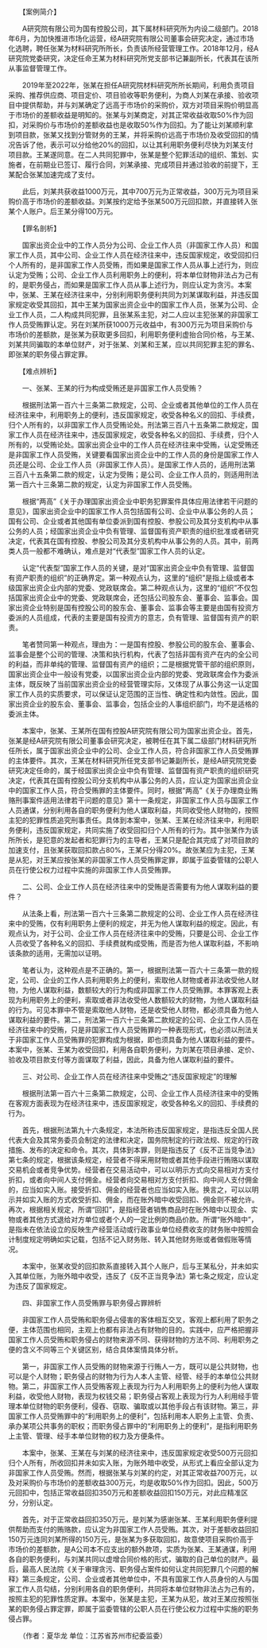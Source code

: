 　　【案例简介】

　　A研究院有限公司为国有控股公司，其下属材料研究所为内设二级部门。2018年6月，为加快推进市场化运营，经A研究院有限公司董事会研究决定，通过市场化选聘，聘任张某为材料研究所所长，负责该所经营管理工作。2018年12月，经A研究院党委研究，决定任命王某为材料研究所党支部书记兼副所长，代表其在该所从事监督管理工作。

　　2019年至2022年，张某在担任A研究院材料研究所所长期间，利用负责项目采购、推荐供应商、项目定价、项目验收等职务便利，为商人刘某在承接、验收项目中提供帮助，并与刘某确定了远高于市场价的采购价，双方对项目采购价明显高于市场价的差额收益是明知的。张某与刘某商定，对其正常收益收取50%作为回扣，对采购价与市场价的差额收益也是收取50%作为回扣。为了能让刘某顺利拿到项目款，张某又找到分管财务的王某，并将采购价远高于市场价及收受回扣的情况告诉了他，表示可以分给他20%的回扣，以让其利用职务便利尽快为刘某支付项目款。王某遂同意。在二人共同犯罪中，张某是整个犯罪活动的组织、策划、实施者，在前期业已签订、履行合同，刘某承接、完成项目并通过验收的前提下，王某配合张某加速完成了支付。

　　此后，刘某共获收益1000万元，其中700万元为正常收益，300万元为项目采购价高于市场价的差额收益。刘某按约定给予张某500万元回扣款，并直接转入张某个人账户。后王某分得100万元。

　　【罪名剖析】

　　国家出资企业中的工作人员分为公司、企业工作人员（非国家工作人员）和国家工作人员，其中公司、企业工作人员在经济往来中，违反国家规定，收受回扣归个人所有的，是非国家工作人员受贿，而如果是国家工作人员从事上述行为，则应认定为受贿；公司、企业工作人员利用职务上的便利，将本单位财物非法占为己有的，是职务侵占，而如果是国家工作人员从事上述行为，则应认定为贪污。本案中，张某、王某在经济往来中，分别利用职务便利共同为刘某谋取利益，并违反国家规定收受其回扣，其中王某为国家出资企业中的国家工作人员，张某为公司、企业工作人员，二人构成共同犯罪，且张某系主犯，对二人应以主犯张某的非国家工作人员受贿罪认定。另在刘某所获1000万元收益中，有300万元为项目采购价与市场价的差额款，是张某为获取更多回扣，利用职务便利虚抬合同价格，与王某、刘某共同骗取的本单位财产，对于张某、刘某和王某，应以共同犯罪主犯的罪名、即张某的职务侵占罪定罪。

　　【难点辨析】

　　一、张某、王某的行为构成受贿还是非国家工作人员受贿？

　　根据刑法第一百六十三条第二款规定，公司、企业或者其他单位的工作人员在经济往来中，利用职务上的便利，违反国家规定，收受各种名义的回扣、手续费，归个人所有的，以非国家工作人员受贿论处。刑法第三百八十五条第二款规定，国家工作人员在经济往来中，违反国家规定，收受各种名义的回扣、手续费，归个人所有的，以受贿论处。国家出资企业中的工作人员在经济往来中受贿，认定受贿还是非国家工作人员受贿，关键要看国家出资企业中的工作人员的身份是国家工作人员还是公司、企业工作人员（非国家工作人员）。是国家工作人员的，适用刑法第三百八十五条第二款的规定，认定为受贿；是公司、企业工作人员的，则适用刑法第一百六十三条第二款的规定，认定为非国家工作人员受贿。

　　根据“两高”《关于办理国家出资企业中职务犯罪案件具体应用法律若干问题的意见》，国家出资企业中的国家工作人员包括国有公司、企业中从事公务的人员；国有公司、企业或者其他国有单位委派到国有控股、参股公司及其分支机构中从事公务的人员；经国家出资企业中负有管理、监督国有资产职责的组织批准或者研究决定，代表其在国有控股、参股公司及其分支机构中从事公务的人员。其中，前两类人员一般都不难确认，难点是对“代表型”国家工作人员的认定。

　　认定“代表型”国家工作人员的关键，是对“国家出资企业中负有管理、监督国有资产职责的组织”的正确界定。第一种观点认为，这里的“组织”是指上级或者本级国家出资企业内部的党委、党政联席会。第二种观点认为，这里的“组织”不仅包括国家出资企业中的党委、党政联席会，还包括公司股东会、董事会、监事会。国家出资企业特别是国有控股公司的股东会、董事会、监事会等主要是由国有投资方委派的人员组成，代表的主要是国有投资方的意志，负有管理、监督国有资产的职责。

　　笔者赞同第一种观点，理由为：一是国有控股、参股公司的股东会、董事会、监事会是整个公司的管理、决策和执行机构，代表了包括非国有资产在内的全公司的利益，而非单纯的管理、监督国有资产的组织；二是根据党管干部的组织原则，国家出资企业中一般设有党委，以国家出资企业内部的党委、党政联席会作为委派主体，既反映了当前国家出资企业的经营管理实际，又体现了从事公务这一认定国家工作人员的实质要求，可以保证认定范围的正当性、确定性和内敛性。因此，国家出资企业的股东会、董事会、监事会，包括企业的人事组织部门，均不是适格的委派主体。

　　本案中，张某、王某所在国有控股A研究院有限公司为国家出资企业。首先，张某是经A研究院有限公司董事会研究决定，被聘任在其下属二级部门材料研究所任所长，属于国家出资企业中的公司、企业工作人员，符合非国家工作人员受贿罪的主体要件。其次，王某在材料研究所任党支部书记兼副所长，是经A研究院党委研究决定任命的，属于经国家出资企业中负有管理、监督国有资产职责的组织研究决定，代表其在国有控股公司分支机构中从事公务的人员，应认定为国家出资企业中的国家工作人员，符合受贿罪的主体要件。同时，根据“两高”《关于办理商业贿赂刑事案件适用法律若干问题的意见》第十一条规定，非国家工作人员与国家工作人员通谋，分别利用各自的职务便利为他人谋取利益，共同收受他人财物的，按照主犯的犯罪性质追究刑事责任。具体到本案中，张某、王某在经济往来中，利用职务便利，违反国家规定，共同实施了收受回扣归个人所有的行为。其中张某作为该所所长，是犯意的发起者和犯罪行为的主导者，王某只是配合其完成了对项目款的加速支付，且张某获取回扣款占80%，王某只分得20%。故张某应为主犯，王某是从犯，对王某应按张某的非国家工作人员受贿罪定罪，即属于监委管辖的公职人员在行使公权力过程中实施的非国家工作人员受贿罪。

　　二、公司、企业工作人员在经济往来中的受贿是否需要有为他人谋取利益的要件？

　　从法条上看，刑法第一百六十三条第二款规定的公司、企业工作人员在经济往来中的受贿，仅有利用职务上便利的规定，并无为他人谋取利益的规定。因此，有观点认为，对于公司、企业工作人员在经济往来中的受贿，只要是公司、企业工作人员收受了各种名义的回扣、手续费就构成受贿，而是否为他人谋取利益，不影响该条款的适用，无需加以证明。

　　笔者认为，这种观点是不正确的。第一，根据刑法第一百六十三条第一款的规定，公司、企业的工作人员利用职务上的便利，索取他人财物或者非法收受他人财物，为他人谋取利益，数额较大的行为构成非国家工作人员受贿罪。本罪客观上表现为利用职务上的便利，索取或者非法收受他人数额较大的财物，为他人谋取利益的行为。可见本罪中不管是索取他人财物，还是收受他人财物，都必须具备为他人谋取利益的要件。第二，刑法第一百六十三条第二款规定的公司、企业工作人员在经济往来中的受贿，只是非国家工作人员受贿罪的一种表现形式，也必须以刑法关于非国家工作人员受贿罪的犯罪构成为根据，即也须具备为他人谋取利益的要件。本案中，张某、王某为收受回扣，利用各自职务便利，为刘某在项目承接、定价、验收及项目款支付等方面谋取了利益，因此，具备为他人谋取利益的要件。

　　三、对公司、企业工作人员在经济往来中受贿之“违反国家规定”的理解

　　根据刑法第一百六十三条第二款规定，公司、企业工作人员经济往来中的受贿在客观方面表现为在经济往来中，违反国家规定，收受各种名义的回扣、手续费的行为。

　　首先，根据刑法第九十六条规定，本法所称违反国家规定，是指违反全国人民代表大会及其常务委员会制定的法律和决定，国务院制定的行政法规、规定的行政措施、发布的决定和命令。其次，具体到本罪，则是指违反了《反不正当竞争法》第七条的规定，根据该条规定，经营者不得采用财物或者其他手段进行贿赂以谋取交易机会或者竞争优势。经营者在交易活动中，可以以明示方式向交易相对方支付折扣，或者向中间人支付佣金。经营者向交易相对方支付折扣、向中间人支付佣金的，应当如实入账。接受折扣、佣金的经营者也应当如实入账。换言之，可以以明示并如实入账的方式收受折扣、佣金，而在账外暗中收受回扣、佣金则不被允许。再次，根据相关规定，所谓“回扣”，是指经营者销售商品时在账外暗中以现金、实物或者其他方式退给对方单位或者个人的一定比例的商品价款。所谓“账外暗中”，是指未在依法设立的反映生产经营活动或行政事业单位经费收支的财务账中按照会计制度规定明确如实记载，包括不记入财务账、转入其他财务账或者做假账等情况。

　　本案中，张某收受的回扣款系直接转入其个人账户，后与王某私分，并未如实入其单位账，为账外暗中收受，违反了《反不正当竞争法》第七条之规定，应认定为违反了国家规定。

　　四、非国家工作人员受贿罪与职务侵占罪辨析

　　非国家工作人员受贿和职务侵占侵害的客体相互交叉，客观上都利用了职务之便，主体范围也相同，主观上也都有非法占有财物的目的。实践中，应严格把握非国家工作人员受贿和职务侵占的财物来源不同、获得财物的方法不同、利用职务之便的含义不同等三个关键区别，结合具体案情具体分析。

　　第一，非国家工作人员受贿的财物来源于行贿人一方，既可以是公共财物，也可以是个人财物；职务侵占的财物为行为人本人主管、经管、经手的本单位公共财物。第二，非国家工作人员受贿客观上表现为行为人利用职务上的便利为他人谋取利益，收受他人财物，表现为权钱交易；职务侵占客观上表现为行为人利用经手管理本单位财物的职务便利，侵吞、窃取、骗取或以其他手段占有该财物。第三，非国家工作人员受贿罪中的“利用职务上的便利”，包括利用本人职务上主管、负责、承办某项公共事务的职权；而职务侵占罪中的“利用职务上的便利”，是指利用职务上主管、管理、经手本单位财物的权力及方便条件。

　　本案中，张某、王某在与刘某的经济往来中，违反国家规定收受500万元回扣归个人所有，所收回扣并未如实入账，为账外暗中收受，从形式上看应全部认定为非国家工作人员受贿。然而，根据张某与刘某的约定，对其正常收益700万元，以及对采购价与市场价的差额收益300万元，均是收取50%作为回扣。因此，500万元回扣中，包括正常收益回扣350万元和差额收益回扣150万元，对此应精准区分，分别认定。

　　首先，对于正常收益回扣350万元，是刘某为感谢张某、王某利用职务便利提供帮助而支付的贿赂款，应认定为非国家工作人员受贿。其次，对于差额收益回扣150万元连同刘某所得的150万元，是张某为多获取回扣，故意使项目采购价高于市场价的差额款，是A公司本不应支出的额外款项，实质为张某、王某通谋，利用各自的职务便利，与刘某共同以虚增合同价格的形式，骗取的自己单位的财产。最后，最高人民法院《关于审理贪污、职务侵占案件如何认定共同犯罪几个问题的解释》第三条规定，公司、企业或者其他单位中，不具有国家工作人员身份的人与国家工作人员勾结，分别利用各自的职务便利，共同将本单位财物非法占为己有的，按照主犯的犯罪性质定罪。本案中，张某是主犯，王某为从犯，故对王某应按照张某的职务侵占罪定罪，即属于监委管辖的公职人员在行使公权力过程中实施的职务侵占罪。

　　（作者：夏华龙 单位：江苏省苏州市纪委监委）